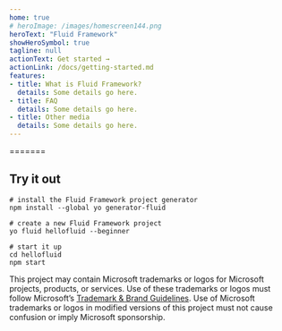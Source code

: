 ```yaml
---
home: true
# heroImage: /images/homescreen144.png
heroText: "Fluid Framework"
showHeroSymbol: true
tagline: null
actionText: Get started →
actionLink: /docs/getting-started.md
features:
- title: What is Fluid Framework?
  details: Some details go here.
- title: FAQ
  details: Some details go here.
- title: Other media
  details: Some details go here.
---
```


=======
## Try it out

```shell
# install the Fluid Framework project generator
npm install --global yo generator-fluid

# create a new Fluid Framework project
yo fluid hellofluid --beginner

# start it up
cd hellofluid
npm start
```

This project may contain Microsoft trademarks or logos for Microsoft projects, products, or services. Use of these trademarks or logos must follow Microsoft’s [Trademark & Brand Guidelines](https://www.microsoft.com/trademarks).
Use of Microsoft trademarks or logos in modified versions of this project must not cause confusion or imply Microsoft sponsorship.